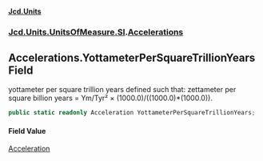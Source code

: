 #### [Jcd.Units](index 'index')
### [Jcd.Units.UnitsOfMeasure.SI](Jcd.Units.UnitsOfMeasure.SI 'Jcd.Units.UnitsOfMeasure.SI').[Accelerations](Accelerations 'Jcd.Units.UnitsOfMeasure.SI.Accelerations')

## Accelerations.YottameterPerSquareTrillionYears Field

yottameter per square trillion years defined such that: zettameter per square billion years = Ym/Tyr² ×
(1000.0)/((1000.0)*(1000.0)).

```csharp
public static readonly Acceleration YottameterPerSquareTrillionYears;
```

#### Field Value
[Acceleration](Acceleration 'Jcd.Units.UnitTypes.Acceleration')